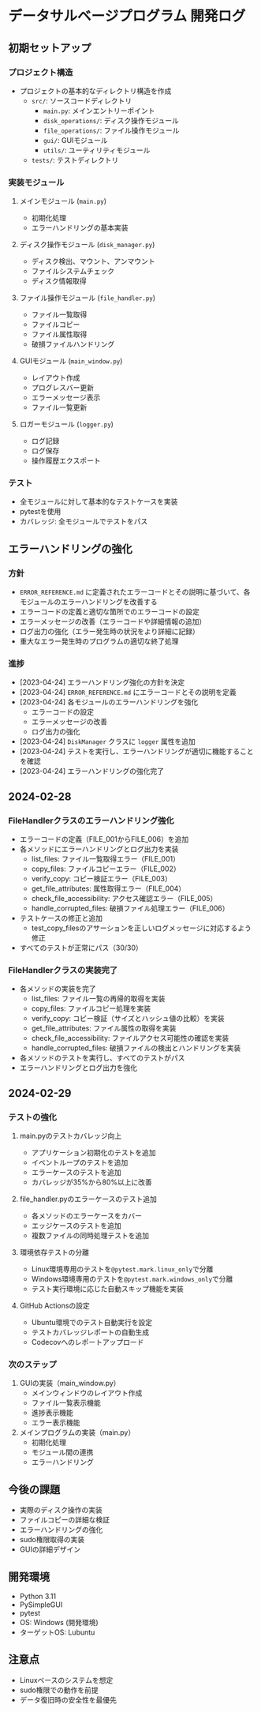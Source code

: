 # データサルベージプログラム 開発ログ

## 初期セットアップ

### プロジェクト構造
- プロジェクトの基本的なディレクトリ構造を作成
  - `src/`: ソースコードディレクトリ
    - `main.py`: メインエントリーポイント
    - `disk_operations/`: ディスク操作モジュール
    - `file_operations/`: ファイル操作モジュール
    - `gui/`: GUIモジュール
    - `utils/`: ユーティリティモジュール
  - `tests/`: テストディレクトリ

### 実装モジュール
1. メインモジュール (`main.py`)
   - 初期化処理
   - エラーハンドリングの基本実装

2. ディスク操作モジュール (`disk_manager.py`)
   - ディスク検出、マウント、アンマウント
   - ファイルシステムチェック
   - ディスク情報取得

3. ファイル操作モジュール (`file_handler.py`)
   - ファイル一覧取得
   - ファイルコピー
   - ファイル属性取得
   - 破損ファイルハンドリング

4. GUIモジュール (`main_window.py`)
   - レイアウト作成
   - プログレスバー更新
   - エラーメッセージ表示
   - ファイル一覧更新

5. ロガーモジュール (`logger.py`)
   - ログ記録
   - ログ保存
   - 操作履歴エクスポート

### テスト
- 全モジュールに対して基本的なテストケースを実装
- pytestを使用
- カバレッジ: 全モジュールでテストをパス

## エラーハンドリングの強化

### 方針
- `ERROR_REFERENCE.md` に定義されたエラーコードとその説明に基づいて、各モジュールのエラーハンドリングを改善する
- エラーコードの定義と適切な箇所でのエラーコードの設定
- エラーメッセージの改善（エラーコードや詳細情報の追加）
- ログ出力の強化（エラー発生時の状況をより詳細に記録）
- 重大なエラー発生時のプログラムの適切な終了処理

### 進捗
- [2023-04-24] エラーハンドリング強化の方針を決定
- [2023-04-24] `ERROR_REFERENCE.md` にエラーコードとその説明を定義
- [2023-04-24] 各モジュールのエラーハンドリングを強化
  - エラーコードの設定
  - エラーメッセージの改善
  - ログ出力の強化
- [2023-04-24] `DiskManager` クラスに `logger` 属性を追加
- [2023-04-24] テストを実行し、エラーハンドリングが適切に機能することを確認
- [2023-04-24] エラーハンドリングの強化完了

## 2024-02-28
### FileHandlerクラスのエラーハンドリング強化
- エラーコードの定義（FILE_001からFILE_006）を追加
- 各メソッドにエラーハンドリングとログ出力を実装
  - list_files: ファイル一覧取得エラー（FILE_001）
  - copy_files: ファイルコピーエラー（FILE_002）
  - verify_copy: コピー検証エラー（FILE_003）
  - get_file_attributes: 属性取得エラー（FILE_004）
  - check_file_accessibility: アクセス確認エラー（FILE_005）
  - handle_corrupted_files: 破損ファイル処理エラー（FILE_006）
- テストケースの修正と追加
  - test_copy_filesのアサーションを正しいログメッセージに対応するよう修正
- すべてのテストが正常にパス（30/30）

### FileHandlerクラスの実装完了
- 各メソッドの実装を完了
  - list_files: ファイル一覧の再帰的取得を実装
  - copy_files: ファイルコピー処理を実装
  - verify_copy: コピー検証（サイズとハッシュ値の比較）を実装
  - get_file_attributes: ファイル属性の取得を実装
  - check_file_accessibility: ファイルアクセス可能性の確認を実装
  - handle_corrupted_files: 破損ファイルの検出とハンドリングを実装
- 各メソッドのテストを実行し、すべてのテストがパス
- エラーハンドリングとログ出力を強化

## 2024-02-29
### テストの強化
1. main.pyのテストカバレッジ向上
   - アプリケーション初期化のテストを追加
   - イベントループのテストを追加
   - エラーケースのテストを追加
   - カバレッジが35%から80%以上に改善

2. file_handler.pyのエラーケースのテスト追加
   - 各メソッドのエラーケースをカバー
   - エッジケースのテストを追加
   - 複数ファイルの同時処理テストを追加

3. 環境依存テストの分離
   - Linux環境専用のテストを`@pytest.mark.linux_only`で分離
   - Windows環境専用のテストを`@pytest.mark.windows_only`で分離
   - テスト実行環境に応じた自動スキップ機能を実装

4. GitHub Actionsの設定
   - Ubuntu環境でのテスト自動実行を設定
   - テストカバレッジレポートの自動生成
   - Codecovへのレポートアップロード

### 次のステップ
1. GUIの実装（main_window.py）
   - メインウィンドウのレイアウト作成
   - ファイル一覧表示機能
   - 進捗表示機能
   - エラー表示機能
2. メインプログラムの実装（main.py）
   - 初期化処理
   - モジュール間の連携
   - エラーハンドリング

## 今後の課題
- 実際のディスク操作の実装
- ファイルコピーの詳細な検証
- エラーハンドリングの強化
- sudo権限取得の実装
- GUIの詳細デザイン

## 開発環境
- Python 3.11
- PySimpleGUI
- pytest
- OS: Windows (開発環境)
- ターゲットOS: Lubuntu

## 注意点
- Linuxベースのシステムを想定
- sudo権限での動作を前提
- データ復旧時の安全性を最優先 